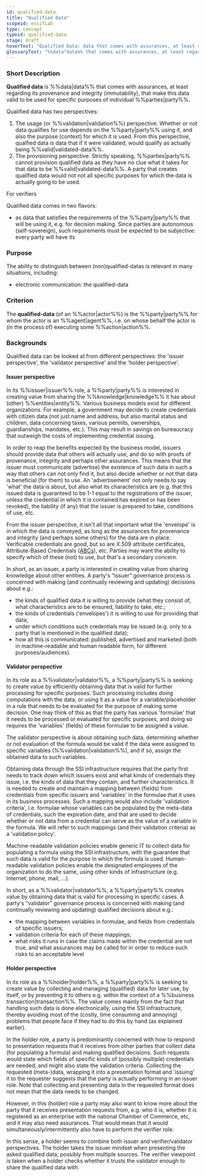 ```yaml
---
id: qualified-data
title: "Qualified Data"
scopeid: essifLab
type: concept
typeid: qualified-data
stage: draft
hoverText: "Qualified Data: data that comes with assurances, at least regarding its provenance and integrity (immutability), that make this data valid to be used for specific purposes of individual Parties."
glossaryText: "%%data^data%% that comes with assurances, at least regarding its provenance and integrity (immutability), that make this data valid to be used for specific purposes of individual %%parties^party%%."
---
```


### Short Description
**Qualified data** is %%data|data%% that comes with assurances, at least regarding its provenance and integrity (immutability), that make this data valid to be used for specific purposes of individual %%parties|party%%.

Qualified data has two perspectives:
1. The usage (or %%validation|validation%%) perspective. Whether or not data qualifies for use depends on the %%party|party%% using it, and also the purpose (context) for which it is used. From this perspective, qualfied data *is* data that if it were validated, would qualify as actually being %%valid|validated-data%%.
2. The provisioning perspective. Strictly speaking, %%parties|party%% cannot provision qualified data as they have no clue what it takes for that data to be %%valid|validated-data%%. A party that creates qualified data would not not all specific purposes for which the data is actually going to be used.

For verifiers

Qualified data comes in two flavors:
- as data that satisfies the requirements of the %%party|party%% that will be using it, e.g. for decision making. Since parties are autonomous (self-sovereign), such requirements must be expected to be subjective: every party will have its

### Purpose
The ability to distinguish between (non)qualified-datas is relevant in many situations, including:
- electronic communication: the qualified-data

### Criterion
The **qualified-data** (of an %%actor|actor%%) is the %%party|party%% for whom the actor is an %%agent|agent%%, i.e. on whose behalf the actor is (in the process of) executing some %%action|action%%.


### Backgrounds

Qualified data can be looked at from different perspectives: the 'issuer perspective', the 'validator perspective' and the 'holder perspective'.

#### Issuer perspective

In its %%issuer|issuer%% role, a %%party|party%% is interested in creating value from sharing the %%knowledge|knowledge%% it has about (other) %%entities|entity%%. Various business models exist for different organizations. For example, a government may decide to create credentials with citizen data (not just name and address, but also marital status and children, data concerning taxes, various permits, ownerships, guardianships, mandates, etc.). This may result in savings on bureaucracy that outweigh the costs of implementing credential issuing.

In order to reap the benefits expected by the business model, issuers should provide data that others will actually use, and do so with proofs of provenance, integrity and perhaps other assurances. This means that the issuer must communicate (advertise) the existence of such data in such a way that others can not only find it, but also decide whether or not that data is beneficial (for them) to use. An 'advertisement' not only needs to say 'what' the data is about, but also what its characteristics are (e.g. that this issued data is guaranteed to be 1-1 equal to the registrations of the issuer, unless the credential in which it is contained has expired or has been revoked), the liability (if any) that the issuer is prepared to take, conditions of use, etc.

From the issuer perspective, it isn't all that important what the 'envelope' is in which the data is conveyed, as long as the assurances for provenance and integrity (and perhaps some others) for the data are in place. Verificable credentials are good, but so are X.509 attribute certificates, Attribute-Based Credentials ([ABCs](https://www.springer.com/gp/book/9783319144382)), etc. Parties may want the ability to specify which of these (not) to use, but that's a secondary concern.

In short, as an issuer, a party is interested in creating value from sharing knowledge about other entities. A party's “issuer” governance process is concerned with making (and continually reviewing and updating) decisions about e.g.:
- the kinds of qualified data it is willing to provide (what they consist of, what characteristics are to be ensured, liability to take, etc.;
- the kinds of credentials ('envelopes') it is willing to use for providing that data;
- under which conditions such credentials may be issued (e.g. only to a party that is mentioned in the qualified data);
- how all this is communicated: published, advertised and marketed (both in machine-readable and human readable form, for different purposes/audiences).

#### Validator perspective

In its role as a %%validator|validator%%, a %%party|party%% is seeking to create value by efficiently obtaining data that is valid for further processing for specific purposes. Such processing includes doing computations with the data, or using it as a value for a variable/placeholder in a rule that needs to be evaluated for the purpose of making some decision. One may think of this as that the party has various 'formulae' that it needs to be processed or evaluated for specific purposes, and doing so requires the 'variables' (fields) of these formulae to be assigned a value.

The validator perspective is about obtaining such data, determining whether or not evaluation of the formula would be valid if the data were assigned to specific variables (%%validation|validation%%), and if so, assign the obtained data to such variables.

Obtaining data through the SSI infrastructure requires that the party first needs to track down which issuers exist and what kinds of credentials they issue, i.e. the kinds of data that they contain, and further characteristics. It is needed to create and maintain a mapping between (fields) from credentials from specific issuers and 'variables' in the formulae that it uses in its business processes. Such a mapping would also include 'validation criteria', i.e. formulae whose variables can be populated by the meta-data of credentials, such the expiration date, and that are used to decide whether or not data from a credential can serve as the value of a variable in the formula. We will refer to such mappings (and their validation criteria) as a 'validation policy'.

Machine-readable validation policies enable generic IT to collect data for populating a formula using the SSI infrastructure, with the guarantee that such data is valid for the purpose in which the formula is used. Human-readable validation policies enable the designated employees of the organization to do the same, using other kinds of infrastructure (e.g. Internet, phone, mail, …).

In short, as a %%validator|validator%%, a %%party|party%% creates value by obtaining data that is valid for processing in specific cases. A party's “validator” governance process is concerned with making (and continually reviewing and updating) qualified decisions about e.g.:
- the mapping between variables in formulae, and fields from credentials of specific issuers;
- validation criteria for each of these mappings;
- what risks it runs in case the claims made within the credential are not true, and what assurances may be called for in order to reduce such risks to an acceptable level

#### Holder perspective

In its role as a %%holder|holder%%, a %%party|party%% is seeking to create value by collecting and managing (qualified) data for later use, by itself, or by presenting it to others e.g. within the context of a %%business transaction|transaction%%. The value comes mainly from the fact that handling such data is done electronically, using the SSI infrastructure, thereby avoiding most of the (costly, time consuming and annoying) problems that people face if they had to do this by hand (as explained earlier).

In the holder role, a party is predominantly concerned with how to respond to presentation requests that it receives from other parties that collect data (for populating a formula) and making qualified decisions. Such requests would state which fields of specific kinds of (possibly multiple) credentials are needed, and might also state the validation criteria. Collecting the requested (meta-)data, wrapping it into a presentation format and 'issuing' it to the requester suggests that the party is actually performing in an issuer role. Note that collecting and presenting data in the requested format does not mean that the data needs to be changed.

However, in this (holder) role a party may also want to know more about the party that it receives presentation requests from, e.g. who it is, whether it is registered as an enterprise with the national Chamber of Commerce, etc, and it may also need assurances. That would mean that it would simultaneously/intermittently also have to perform the verifier role.

In this sense, a holder seems to combine both issuer and verifier/validator perspectives. The holder takes the issuer mindset when presenting the asked qualified data, possibly from multiple sources. The verifier viewpoint is taken when a holder checks whether it trusts the validator enough to share the qualified data with.
